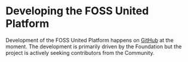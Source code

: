 # Developing the FOSS United Platform

Development of the FOSS United Platform happens on [GitHub](https://github.com/fossunited/fossunited)
at the moment. The development is primarily driven by the Foundation but the
project is actively seeking contributors from the Community.

